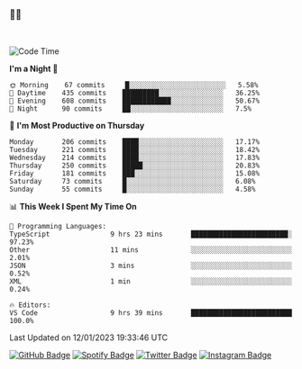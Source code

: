 ### 🤙🍺

<!-- <a href="https://github-readme-stats.vercel.app/api?username=hzak2xx&count_private=true&show_icons=true&theme=dracula">
  <img align="center" src="https://github-readme-stats.vercel.app/api?username=hzak2xx&count_private=true&show_icons=true&theme=dracula" />
</a>
</br> -->
</br>

<!--START_SECTION:waka-->
![Code Time](http://img.shields.io/badge/Code%20Time-2%2C104%20hrs%2034%20mins-blue)

**I'm a Night 🦉** 

```text
🌞 Morning    67 commits     █░░░░░░░░░░░░░░░░░░░░░░░░   5.58% 
🌆 Daytime    435 commits    █████████░░░░░░░░░░░░░░░░   36.25% 
🌃 Evening    608 commits    ████████████░░░░░░░░░░░░░   50.67% 
🌙 Night      90 commits     ██░░░░░░░░░░░░░░░░░░░░░░░   7.5%

```
📅 **I'm Most Productive on Thursday** 

```text
Monday       206 commits    ████░░░░░░░░░░░░░░░░░░░░░   17.17% 
Tuesday      221 commits    ████░░░░░░░░░░░░░░░░░░░░░   18.42% 
Wednesday    214 commits    ████░░░░░░░░░░░░░░░░░░░░░   17.83% 
Thursday     250 commits    █████░░░░░░░░░░░░░░░░░░░░   20.83% 
Friday       181 commits    ███░░░░░░░░░░░░░░░░░░░░░░   15.08% 
Saturday     73 commits     █░░░░░░░░░░░░░░░░░░░░░░░░   6.08% 
Sunday       55 commits     █░░░░░░░░░░░░░░░░░░░░░░░░   4.58%

```


📊 **This Week I Spent My Time On** 

```text
💬 Programming Languages: 
TypeScript               9 hrs 23 mins       ████████████████████████░   97.23% 
Other                    11 mins             ░░░░░░░░░░░░░░░░░░░░░░░░░   2.01% 
JSON                     3 mins              ░░░░░░░░░░░░░░░░░░░░░░░░░   0.52% 
XML                      1 min               ░░░░░░░░░░░░░░░░░░░░░░░░░   0.24%

🔥 Editors: 
VS Code                  9 hrs 39 mins       █████████████████████████   100.0%

```


 Last Updated on 12/01/2023 19:33:46 UTC
<!--END_SECTION:waka-->

[![GitHub Badge](https://img.shields.io/badge/GitHub-100000?style=for-the-badge&logo=github&logoColor=white)](https://github.com/hzak2xx)
[![Spotify Badge](https://img.shields.io/badge/Spotify-1ED760?&style=for-the-badge&logo=spotify&logoColor=white)](https://open.spotify.com/user/uf90s6sbbh75a1mt44clkhkvf)
[![Twitter Badge](https://img.shields.io/badge/Twitter-1DA1F2?style=for-the-badge&logo=twitter&logoColor=white)](https://twitter.com/hzak2xx)
[![Instagram Badge](https://img.shields.io/badge/Instagram-E4405F?style=for-the-badge&logo=instagram&logoColor=white)](https://www.instagram.com/hzak2xx/)
